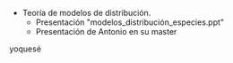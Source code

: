 
* Teoría de modelos de distribución.
  * Presentación "modelos_distribución_especies.ppt"
  * Presentación de Antonio en su master

yoquesé